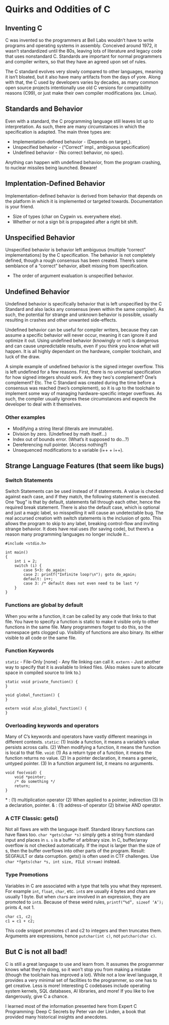 # Quirks and Oddities of C

## Inventing C
C was invented so the programmers at Bell Labs wouldn’t have to write programs and operating systems in assembly.
Conceived around 1972, it wasn’t standardized until the 80s, leaving lots of literature and legacy code that uses nonstandard C.
Standards are important for normal programmers and compiler writers, so that they have an agreed upon set of rules.

The C standard evolves very slowly compared to other languages, meaning it isn’t bloated, but it also have many artifacts from the days of yore.
Along with that, the C used by developers varies by decades, as many common open source projects intentionally use old C versions for compatibility reasons (C99), or just make their own compiler modifications (ex. Linux).

## Standards and Behavior
Even with a standard, the C programming language still leaves lot up to interpretation. As such, there are many circumstances in which the specification is adapted. The main three types are:
- Implementation-defined behavior - (Depends on target,).
- Unspecified behavior - (“Correct” impl., ambiguous specification)
- Undefined behavior - (No correct behavior, no spec).

Anything can happen with undefined behavior, from the program crashing, to nuclear missiles being launched. Beware!

## Implentation-Defined Behavior
Implementation-defined behavior is derived from behavior that depends on the platform in which it is implemented or targeted towards. Documentation is your friend.
- Size of types (char on Cygwin vs. everywhere else).
- Whether or not a sign bit is propagated after a right bit shift.

## Unspecified Behavior
Unspecified behavior is behavior left ambiguous (multiple “correct” implementations) by the C specification. The behavior is not completely defined, though a rough consensus has been created. There’s some semblance of a “correct” behavior, albeit missing from specification.
- The order of argument evaluation is unspecified behavior.

## Undefined Behavior
Undefined behavior is specifically behavior that is left unspecified by the C Standard and also lacks any consensus (even within the same compiler). 
As such, the potential for strange and unknown behavior is possible, usually resulting in crashes and other unwanted side-effects.

Undefined behavior can be useful for compiler writers, because they can assume a specific behavior will never occur, meaning it can ignore it and optimize it out.
Using undefined behavior (knowingly or not) is dangerous and can cause unpredictable results, even if you think you know what will happen. It is all highly dependant on the hardware, compiler toolchain, and luck of the draw.

A simple example of undefined behavior is the signed integer overflow. 
This is left undefined for a few reasons. First, there is no universal specification for how signed integers should work. Are they two's complement? One’s complement? Etc.
The C Standard was created during the time before a consensus was reached (two’s complement), so it is up to the toolchain to implement some way of managing hardware-specific integer overflows. 
As such, the compiler usually ignores these circumstances and expects the developer to deal with it themselves.

### Other examples
- Modifying a string literal (literals are immutable).
- Division by zero. (Undefined by math itself…)
- Index out of bounds error. (What’s it supposed to do…?)
- Dereferencing null pointer. (Access nothing?)
- Unsequenced modifications to a variable (i++ + i++).

## Strange Language Features (that seem like bugs)
### Switch Statements
Switch Statements can be used instead of if statements. A value is checked against each case, and if they match, the following statement is executed.
One “bug” is that by default, statements fall through each other, hence the required break statement.
There is also the default case, which is optional and just a magic label, so misspelling it will cause an undetectable bug.
The real accursed creation with switch statements is the inclusion of goto.
This allows the program to skip to any label, breaking control-flow and inviting strange behavior. It does have real uses (for saving code), but there’s a reason many programming languages no longer include it…

    #include <stdio.h>
    
    int main()
    {
        int i = 2;
        switch (i) {
            case 5+3: do_again:
            case 2: printf("Infinite loop!\n"); goto do_again;
            default: i++;
            case 3: /* default does not even need to be last */
        }
    }

### Functions are global by default
When you write a function, it can be called by any code that links to that file.
You have to specify a function is static to make it visible only to other functions in the same file.
Many programmers forget to do this, so the namespace gets clogged up. Visibility of functions are also binary. Its either visible to all code or the same file. 

### Function Keywords
`static` - File-Only
[none] - Any file linking can
call it.
`extern` -  Just another way to
specify that it is available to linked files. (Also makes sure to allocate space in compiled source to link to.)

    static void private_function() {
    }
    
    void global_function() {
    }
    
    extern void also_global_function() {
    }
    
### Overloading keywords and operators
Many of C’s keywords and operators have vastly different meanings in different contexts.
`static`: (1) Inside a function, it means a variable’s value persists across calls. (2) When modifying a function, it means the function is local to that file.
`void`: (1) As a return type of a function, it means the function returns no value. (2) In a pointer declaration, it means a generic, untyped pointer. (3) In a function argument list, it means no arguments.

    void foo(void) {
        void *pointer;
        /* do something */
        return;
    }
    
\* : (1) multiplication operator (2) When applied to a pointer, indirection (3) In a declaration, pointer.
& : (1) address-of operator (2) bitwise AND operator.

### A CTF Classic: gets()
Not all flaws are with the language itself. Standard library functions can have flaws too.
`char *gets(char *s)` simply gets a string from standard input and places in `s`.
`s` is a buffer of arbitrary size. In C, buffer/array overflow is not checked automatically.
If the input is larger than the size of s, then the buffer overflows into other parts of the program.
Result: SEGFAULT or data corruption.
gets() is often used in CTF challenges.
Use `char *fgets(char *s, int size, FILE stream)` instead.

### Type Promotions
Variables in C are associated with a type that tells you what they represent. For example `int`, `float`, `char`, etc.
`int`s are usually 4 bytes and chars are usually 1 byte.
But when `char`s are involved in an expression, they are promoted to `int`s.
Because of these weird rules, 
`printf(“%d”, sizeof ‘A’);` prints 4, not 1.
    
    char c1, c2;
    c1 = c1 + c2;

This code snippet promotes c1 and c2 to integers and then truncates them. 
Arguments are expressions, hence `putchar(int c)`, not `putchar(char c)`.

## But C is not all bad!
C is still a great language to use and learn from.
It assumes the programmer knows what they’re doing, so it won’t stop you from making a mistake (though the toolchain has improved a lot).
While not a low level language, it provides a very minimal set of facilities to the programmer, so one has to get creative. Less is more!
Interesting C codebases include operating system kernels, SQL databases, AI libraries, and more!
If you like to live dangerously, give C a chance.

I learned most of the information presented here from Expert C Programming: Deep C Secrets by Peter van der Linden, a book that provided many historical insights and anecdotes.
